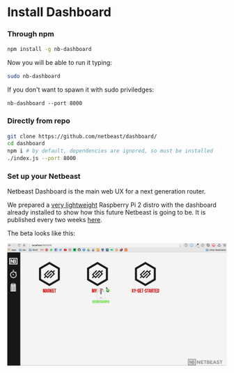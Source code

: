 # Install Dashboard

### Through npm
``` bash
npm install -g nb-dashboard
```
Now you will be able to run it typing:

```bash
sudo nb-dashboard
```

If you don't want to spawn it with sudo priviledges:
```
nb-dashboard --port 8000
```

### Directly from repo
```bash
git clone https://github.com/netbeast/dashboard/
cd dashboard
npm i # by default, dependencies are ignored, so must be installed
./index.js --port 8000
```

### Set up your Netbeast

Netbeast Dashboard is the main web UX for a next generation router. 

We prepared a <u>very lightweight</u> Raspberry Pi 2 distro with the dashboard already installed</u> to show how this future Netbeast is going to be. It is published every two weeks [here](http://bit.ly/1HjkWo2).

The beta looks like this:

![Demo Dashboard](../../img/general_demo.gif)
